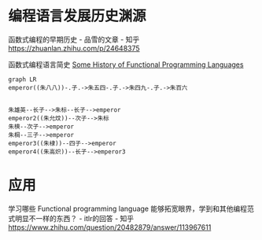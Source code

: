 







# 编程语言发展历史渊源
函数式编程的早期历史 - 品雪的文章 - 知乎
https://zhuanlan.zhihu.com/p/24648375








函数式编程语言简史
[Some History of Functional Programming Languages](https://zhuanlan.zhihu.com/p/68623348)

```mermaid
graph LR
emperor((朱八八))-.子.->朱五四-.子.->朱四九-.子.->朱百六


朱雄英--长子-->朱标--长子-->emperor
emperor2((朱允炆))--次子-->朱标
朱樉--次子-->emperor
朱棡--三子-->emperor
emperor3((朱棣))--四子-->emperor
emperor4((朱高炽))--长子-->emperor3
```



# 应用
学习哪些 Functional programming language 能够拓宽眼界，学到和其他编程范式明显不一样的东西？ - itlr的回答 - 知乎
https://www.zhihu.com/question/20482879/answer/113967611















